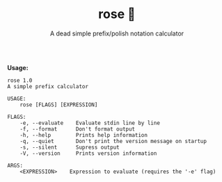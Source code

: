 <h1 align="center">rose 🌹</h1>

<p align="center">A dead simple prefix/polish notation calculator</p>
<br><br>

**Usage:**

```
rose 1.0
A simple prefix calculator

USAGE:
    rose [FLAGS] [EXPRESSION]

FLAGS:
    -e, --evaluate    Evaluate stdin line by line
    -f, --format      Don't format output
    -h, --help        Prints help information
    -q, --quiet       Don't print the version message on startup
    -s, --silent      Supress output
    -V, --version     Prints version information

ARGS:
    <EXPRESSION>    Expression to evaluate (requires the '-e' flag)
```
